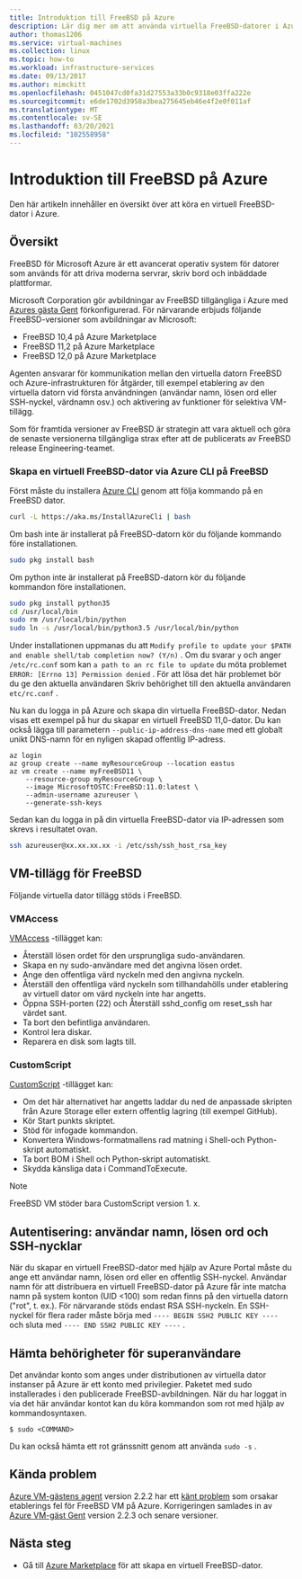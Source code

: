 ```yaml
---
title: Introduktion till FreeBSD på Azure
description: Lär dig mer om att använda virtuella FreeBSD-datorer i Azure
author: thomas1206
ms.service: virtual-machines
ms.collection: linux
ms.topic: how-to
ms.workload: infrastructure-services
ms.date: 09/13/2017
ms.author: mimckitt
ms.openlocfilehash: 0451047cd0fa31d27553a33b0c9318e03ffa222e
ms.sourcegitcommit: e6de1702d3958a3bea275645eb46e4f2e0f011af
ms.translationtype: MT
ms.contentlocale: sv-SE
ms.lasthandoff: 03/20/2021
ms.locfileid: "102558958"
---
```

# <a name="introduction-to-freebsd-on-azure"></a>Introduktion till FreeBSD på Azure
Den här artikeln innehåller en översikt över att köra en virtuell FreeBSD-dator i Azure.

## <a name="overview"></a>Översikt
FreeBSD för Microsoft Azure är ett avancerat operativ system för datorer som används för att driva moderna servrar, skriv bord och inbäddade plattformar.

Microsoft Corporation gör avbildningar av FreeBSD tillgängliga i Azure med [Azures gästa Gent](https://github.com/Azure/WALinuxAgent/) förkonfigurerad. För närvarande erbjuds följande FreeBSD-versioner som avbildningar av Microsoft:

- FreeBSD 10,4 på Azure Marketplace
- FreeBSD 11,2 på Azure Marketplace
- FreeBSD 12,0 på Azure Marketplace

Agenten ansvarar för kommunikation mellan den virtuella datorn FreeBSD och Azure-infrastrukturen för åtgärder, till exempel etablering av den virtuella datorn vid första användningen (användar namn, lösen ord eller SSH-nyckel, värdnamn osv.) och aktivering av funktioner för selektiva VM-tillägg.

Som för framtida versioner av FreeBSD är strategin att vara aktuell och göra de senaste versionerna tillgängliga strax efter att de publicerats av FreeBSD release Engineering-teamet.

### <a name="create-a-freebsd-vm-through-azure-cli-on-freebsd"></a>Skapa en virtuell FreeBSD-dator via Azure CLI på FreeBSD
Först måste du installera [Azure CLI](/cli/azure/get-started-with-azure-cli) genom att följa kommando på en FreeBSD dator.

```bash 
curl -L https://aka.ms/InstallAzureCli | bash
```

Om bash inte är installerat på FreeBSD-datorn kör du följande kommando före installationen. 

```bash
sudo pkg install bash
```

Om python inte är installerat på FreeBSD-datorn kör du följande kommandon före installationen. 

```bash
sudo pkg install python35
cd /usr/local/bin 
sudo rm /usr/local/bin/python 
sudo ln -s /usr/local/bin/python3.5 /usr/local/bin/python
```

Under installationen uppmanas du att `Modify profile to update your $PATH and enable shell/tab completion now? (Y/n)` . Om du svarar `y` och anger `/etc/rc.conf` som kan `a path to an rc file to update` du möta problemet `ERROR: [Errno 13] Permission denied` . För att lösa det här problemet bör du ge den aktuella användaren Skriv behörighet till den aktuella användaren `etc/rc.conf` .

Nu kan du logga in på Azure och skapa din virtuella FreeBSD-dator. Nedan visas ett exempel på hur du skapar en virtuell FreeBSD 11,0-dator. Du kan också lägga till parametern `--public-ip-address-dns-name` med ett globalt unikt DNS-namn för en nyligen skapad offentlig IP-adress. 

```azurecli
az login 
az group create --name myResourceGroup --location eastus
az vm create --name myFreeBSD11 \
    --resource-group myResourceGroup \
    --image MicrosoftOSTC:FreeBSD:11.0:latest \
    --admin-username azureuser \
    --generate-ssh-keys
```

Sedan kan du logga in på din virtuella FreeBSD-dator via IP-adressen som skrevs i resultatet ovan. 

```bash
ssh azureuser@xx.xx.xx.xx -i /etc/ssh/ssh_host_rsa_key
```   

## <a name="vm-extensions-for-freebsd"></a>VM-tillägg för FreeBSD
Följande virtuella dator tillägg stöds i FreeBSD.

### <a name="vmaccess"></a>VMAccess
[VMAccess](https://github.com/Azure/azure-linux-extensions/tree/master/VMAccess) -tillägget kan:

* Återställ lösen ordet för den ursprungliga sudo-användaren.
* Skapa en ny sudo-användare med det angivna lösen ordet.
* Ange den offentliga värd nyckeln med den angivna nyckeln.
* Återställ den offentliga värd nyckeln som tillhandahölls under etablering av virtuell dator om värd nyckeln inte har angetts.
* Öppna SSH-porten (22) och Återställ sshd_config om reset_ssh har värdet sant.
* Ta bort den befintliga användaren.
* Kontrol lera diskar.
* Reparera en disk som lagts till.

### <a name="customscript"></a>CustomScript
[CustomScript](https://github.com/Azure/azure-linux-extensions/tree/master/CustomScript) -tillägget kan:

* Om det här alternativet har angetts laddar du ned de anpassade skripten från Azure Storage eller extern offentlig lagring (till exempel GitHub).
* Kör Start punkts skriptet.
* Stöd för infogade kommandon.
* Konvertera Windows-formatmallens rad matning i Shell-och Python-skript automatiskt.
* Ta bort BOM i Shell och Python-skript automatiskt.
* Skydda känsliga data i CommandToExecute.

> [!NOTE]
> FreeBSD VM stöder bara CustomScript version 1. x.  

## <a name="authentication-user-names-passwords-and-ssh-keys"></a>Autentisering: användar namn, lösen ord och SSH-nycklar
När du skapar en virtuell FreeBSD-dator med hjälp av Azure Portal måste du ange ett användar namn, lösen ord eller en offentlig SSH-nyckel.
Användar namn för att distribuera en virtuell FreeBSD-dator på Azure får inte matcha namn på system konton (UID <100) som redan finns på den virtuella datorn ("rot", t. ex.).
För närvarande stöds endast RSA SSH-nyckeln. En SSH-nyckel för flera rader måste börja med `---- BEGIN SSH2 PUBLIC KEY ----` och sluta med `---- END SSH2 PUBLIC KEY ----` .

## <a name="obtaining-superuser-privileges"></a>Hämta behörigheter för superanvändare
Det användar konto som anges under distributionen av virtuella dator instanser på Azure är ett konto med privilegier. Paketet med sudo installerades i den publicerade FreeBSD-avbildningen.
När du har loggat in via det här användar kontot kan du köra kommandon som rot med hjälp av kommandosyntaxen.

```
$ sudo <COMMAND>
```

Du kan också hämta ett rot gränssnitt genom att använda `sudo -s` .

## <a name="known-issues"></a>Kända problem
[Azure VM-gästens agent](https://github.com/Azure/WALinuxAgent/) version 2.2.2 har ett [känt problem](https://github.com/Azure/WALinuxAgent/pull/517) som orsakar etablerings fel för FreeBSD VM på Azure. Korrigeringen samlades in av [Azure VM-gäst Gent](https://github.com/Azure/WALinuxAgent/) version 2.2.3 och senare versioner. 

## <a name="next-steps"></a>Nästa steg
* Gå till [Azure Marketplace](https://azuremarketplace.microsoft.com/marketplace/apps/thefreebsdfoundation.freebsd-12_2?tab=Overview) för att skapa en virtuell FreeBSD-dator.
